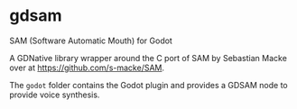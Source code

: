 # gdsam
SAM (Software Automatic Mouth) for Godot

A GDNative library wrapper around the C port of SAM by Sebastian Macke over at https://github.com/s-macke/SAM.

The ```godot``` folder contains the Godot plugin and provides a GDSAM node to provide voice synthesis.
